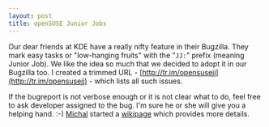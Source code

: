 ```yaml
---
layout: post
title: openSUSE Junior Jobs
---
```


Our dear friends at KDE have a really nifty feature in their Bugzilla. They mark easy tasks or "low-hanging fruits" with the "`JJ:`" prefix (meaning Junior Job). We like the idea so much that we decided to adopt it in our Bugzilla too. I created a trimmed URL - [http://tr.im/opensusejj](http://tr.im/opensusejj) - which lists all such issues.

If the bugreport is not verbose enough or it is not clear what to do, feel free to ask developer assigned to the bug. I'm sure he or she will give you a helping hand. :-) [Michal](http://michal.hrusecky.net/) started a [wikipage](http://en.opensuse.org/Junior_Jobs) which provides more details.
